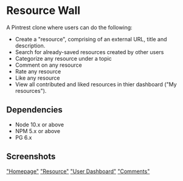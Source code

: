 
# Resource Wall

A Pintrest clone where users can do the following:

* Create a "resource", comprising of an external URL, title and description.
* Search for already-saved resources created by other users
* Categorize any resource under a topic
* Comment on any resource
* Rate any resource
* Like any resource
* View all contributed and liked resources in thier dashboard ("My resources").


## Dependencies
- Node 10.x or above
- NPM 5.x or above
- PG 6.x

## Screenshots
["Homepage"](https://github.com/onebee9/resourceWall/blob/master/Docs/Home%20Page.png)
["Resource"](https://github.com/onebee9/resourceWall/blob/master/Docs/Screen%20Shot%202022-04-04%20at%2011.54.39%20AM.png)
["User Dashboard"](https://github.com/onebee9/resourceWall/blob/master/Docs/My%20resources.png)
["Comments"](https://github.com/onebee9/resourceWall/blob/master/Docs/Multiple%20comments%20with%20time.png)